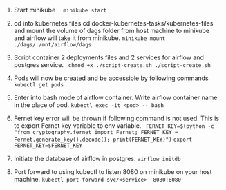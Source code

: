 1. Start minikube
```  minikube start```   

2. cd into kubernetes files cd docker-kubernetes-tasks/kubernetes-files and mount the volume of dags folder from host machine to minikube and airflow will take it from minikube.
  ``` minikube mount ./dags/:/mnt/airflow/dags ```

3. Script container 2 deployments files and 2 services for airflow and postgres service.
  ``` chmod +x ./script-create.sh ./script-create.sh```
   

4. Pods will now be created and be accessible by following commands
 ``` kubectl get pods```
   

5. Enter into bash mode of airflow container. Write airflow container name in the place of pod.
  ```kubectl exec -it <pod> -- bash ```
   

6. Fernet key error will be thrown if following command is not used. This is to export Fernet key variable to env variable.
  ``` FERNET_KEY=$(python -c "from cryptography.fernet import Fernet; FERNET_KEY = Fernet.generate_key().decode(); print(FERNET_KEY)")``` ```export FERNET_KEY=$FERNET_KEY```
   

7. Initiate the database of airflow in postgres.
  ```airflow initdb```
   

8. Port forward to using kubectl to listen 8080 on minikube on your host machine.
  ```kubectl port-forward svc/<service>  8080:8080 ```
  

 
